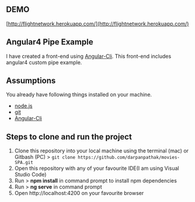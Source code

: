 ## DEMO
[http://flightnetwork.herokuapp.com/](http://flightnetwork.herokuapp.com/)


## Angular4 Pipe Example 
I have created a front-end using [Angular-Cli](https://cli.angular.io/). This front-end includes angular4 custom pipe example.  

## Assumptions
You already have following things installed on your machine.

- [node.js](http://nodejs.org/)
- [git](http://git-scm.com/)
- [Angular-Cli](https://cli.angular.io/)
  
## Steps to clone and run the project
1. Clone this repository into your local machine using the terminal (mac) or Gitbash (PC) > `git clone https://github.com/darpanpathak/movies-SPA.git`
2. Open this repository with any of your favourite IDE(I am using Visual Studio Code)
3. Run > **npm install** in command prompt to install npm dependencies 
4. Run > **ng serve** in command prompt 
5. Open http://localhost:4200 on your favourite browser
 
